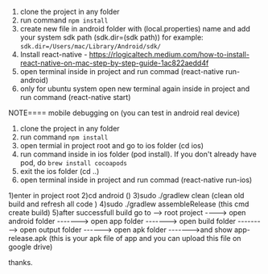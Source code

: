<!-- /////// react native project setup and run in android -->

1. clone the project in any folder
2. run command ```npm install```
3. create new file in android folder with (local.properties) name and
   add your system sdk path (sdk.dir=(sdk path))
for example:
```sdk.dir=/Users/mac/Library/Android/sdk/```
4. Install react-native - https://rlogicaltech.medium.com/how-to-install-react-native-on-mac-step-by-step-guide-1ac822aedd4f
5. open terminal inside in project and run commad (react-native run-android)
6. only for ubuntu system open new terminal again inside in project and run command (react-native start)

NOTE==== mobile debugging on (you can test in android real device)

<!-- ///////////////// react native project setup in ios -->

1. clone the project in any folder
2. run command ```npm install```
3. open termial in project root and go to ios folder (cd ios)
4. run command inside in ios folder (pod install). If you don't already have pod, do ```brew install cocoapods```
5. exit the ios folder (cd ..)
6. open terminal inside in project and run commad (react-native run-ios)



<!-- ///////////////// Create build in android////////// -->
1)enter in project root 
2)cd android ()
3)sudo ./gradlew clean (clean old build and refresh all code )
4)sudo ./gradlew assembleRelease (this cmd create build)
5)after successfull build  go to --> root project ----> open android folder -------> open app folder -------> open  build folder --------->   open output folder ------> open apk folder ------->and show app-release.apk (this is your apk file of app and you can upload this file on google drive)

thanks.